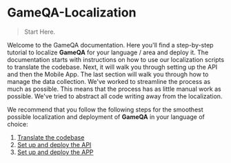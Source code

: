 # GameQA-Localization

> Start Here.

Welcome to the GameQA documentation. Here you'll find a step-by-step tutorial to localize **GameQA** for your language / area and deploy it. The documentation starts with instructions on how to use our localization scripts to translate the codebase. Next, it will walk you through setting up the API and then the Mobile App. The last section will walk you through how to manage the data collection. We've worked to streamline the process as much as possible. This means that the process has as little manual work as possible. We've tried to abstract all code writing away from the localization.

We recommend that you follow the following steps for the smoothest possible localization and deployment of **GameQA** in your language of choice:
1. [Translate the codebase](/Localize/clone_repo.md)
2. [Set up and deploy the API](/API_Setup/introduction.md)
3. [Set up and deploy the APP](/APP_Setup/introduction.md)